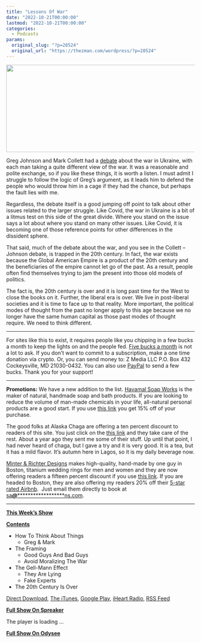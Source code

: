 ```yaml
---
title: "Lessons Of War"
date: "2022-10-21T00:00:00"
lastmod: "2022-10-21T00:00:00"
categories:
  - Podcasts
params:
  original_slug: "?p=28524"
  original_url: "https://thezman.com/wordpress/?p=28524"
---
```


[<img
src="http://thezman.com/wordpress/wp-content/uploads/2018/01/Power-Hour.png"
decoding="async" width="600" height="233" />](http://thezman.com/wordpress/wp-content/uploads/2018/01/Power-Hour.png)

Greg Johnson and Mark Collett had a <a
href="https://odysee.com/@joeldavis:0/Mark-Collett-vs.-Greg-Johnson---the-Ukraine-debate:1?r=3z9tryPnWbnHCsX7miaF2gHZsdDgpVfN"
rel="noopener" target="_blank">debate</a> about the war in Ukraine, with
each man taking a quite different view of the war. It was a reasonable
and polite exchange, so if you like these things, it is worth a listen.
I must admit I struggle to follow the logic of Greg’s argument, as it
leads him to defend the people who would throw him in a cage if they had
the chance, but perhaps the fault lies with me.

Regardless, the debate itself is a good jumping off point to talk about
other issues related to the larger struggle. Like Covid, the war in
Ukraine is a bit of a litmus test on this side of the great divide.
Where you stand on the issue says a lot about where you stand on many
other issues. Like Covid, it is becoming one of those reference points
for other differences in the dissident sphere.

That said, much of the debate about the war, and you see in the Collett
– Johnson debate, is trapped in the 20th century. In fact, the war
exists because the Global American Empire is a product of the 20th
century and the beneficiaries of the empire cannot let go of the past.
As a result, people often find themselves trying to jam the present into
those old models of politics.

The fact is, the 20th century is over and it is long past time for the
West to close the books on it. Further, the liberal era is over. We live
in post-liberal societies and it is time to face up to that reality.
More important, the political modes of thought from the past no longer
apply to this age because we no longer have the same human capital as
those past modes of thought require. We need to think different.

------------------------------------------------------------------------

For sites like this to exist, it requires people like you chipping in a
few bucks a month to keep the lights on and the people fed.
<a href="https://www.subscribestar.com/the-z-blog"
rel="noopener noreferrer" target="_blank">Five bucks a month</a> is not
a lot to ask. If you don’t want to commit to a subscription, make a one
time donation via crypto. Or, you can send money to: Z Media LLC P.O.
Box 432 Cockeysville, MD 21030-0432. You can also use <a
href="https://www.paypal.com/cgi-bin/webscr?cmd=_s-xclick&amp;hosted_button_id=UDAS2Q8JYA6CN&amp;source=url"
rel="noopener noreferrer" target="_blank">PayPal</a> to send a few
bucks. Thank you for your support!

------------------------------------------------------------------------

**Promotions:** We have a new addition to the list.
<a href="https://havamalsoapworks.com/" rel="noopener"
target="_blank">Havamal Soap Works</a> is the maker of natural, handmade
soap and bath products. If you are looking to reduce the volume of
man-made chemicals in your life, all-natural personal products are a
good start. If you use
<a href="https://havamalsoapworks.com/discount/ZMAN" rel="noopener"
target="_blank">this link</a> you get 15% off of your purchase.

The good folks at Alaska Chaga are offering a ten percent discount to
readers of this site. You just click on the
<a href="https://alaskachaga.us/discount/ZMAN" rel="noopener noreferrer"
target="_blank">this link</a> and they take care of the rest. About a
year ago they sent me some of their stuff. Up until that point, I had
never heard of chaga, but I gave a try and it is very good. It is a tea,
but it has a mild flavor. It’s autumn here in Lagos, so it is my daily
beverage now.

<a href="https://www.minterandrichterdesigns.com/"
rel="noreferrer nofollow noopener" target="_blank">Minter &amp; Richter
Designs</a> makes high-quality, hand-made by one guy in Boston, titanium
wedding rings for men and women and they are now offering readers a
fifteen percent discount if you use
<a href="https://www.minterandrichterdesigns.com/discount/ZMAN"
rel="noreferrer nofollow noopener" target="_blank">this link</a>.
<span class="highlight"><span class="colour"><span class="font"><span class="size">If
you are headed to Boston, they are also offering my readers 20% off
their <a
href="https://www.airbnb.com/users/7988017/listings?user_id=7988017&amp;s=3"
rel="noopener noreferrer" target="_blank">5-star rated Airbnb</a>.  Just
email them directly to book at
<a href="mailto:sa***@*********************ns.com"
data-original-string="348YOf0R7yjR4lGWp8fF3A==cb7P/zgvJ7qfz5c9TgiA+UhlzyHbO8fZQr4bxndy4o+ewDpdCDwa3Ie/OX5VSHtKkeH"><span
class="apbct-email-encoder"
data-original-string="62R5e00lyPzx+PYqU/BKow==cb7ieHLGIO8acp/v2KCSdKhgNCseXgTTR6l78yypT3oI0tvusXuAIA6W/W9jAQNg7Bv"
title="This contact has been encoded by Anti-Spam by CleanTalk. Click to decode. To finish the decoding make sure that JavaScript is enabled in your browser.">sa<span
class="apbct-blur">***</span>@<span
class="apbct-blur">*********************</span>ns.com</span></a>.</span></span></span></span>

------------------------------------------------------------------------

**<u>This Week’s Show</u>**

**<u>Contents</u>**

-   How To Think About Things
    -   Greg & Mark
-   The Framing
    -   Good Guys And Bad Guys
    -   Avoid Moralizing The War
-   The Gell-Mann Effect
    -   They Are Lying
    -   Fake Experts
-   The 20th Century Is Over

<a href="https://api.spreaker.com/v2/episodes/51640464/download.mp3"
rel="noopener" target="_blank">Direct Download</a>, <a
href="https://itunes.apple.com/us/podcast/the-z-blog-power-hour/id1262799640?mt=2"
rel="noopener noreferrer" target="_blank">The iTunes</a>, <a
href="https://podcasts.google.com/?feed=aHR0cHM6Ly93d3cuc3ByZWFrZXIuY29tL3Nob3cvMjU4OTY1Ny9lcGlzb2Rlcy9mZWVk"
rel="noopener noreferrer" target="_blank">Google Play</a>, <a href="https://www.iheart.com/podcast/the-z-blog-power-hour-29246491/"
rel="noopener noreferrer" target="_blank">iHeart Radio,</a>
<a href="https://www.spreaker.com/show/2589657/episodes/feed"
rel="noopener noreferrer" target="_blank">RSS Feed</a>

**<u>Full Show On Spreaker</u>**

The player is loading ...

<span class="widget_spinner dark"></span>

**<u>Full Show On Odysee</u>**
